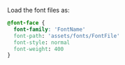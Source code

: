 Load the font files as:

```css
@font-face {
  font-family: 'FontName'
  font-path: 'assets/fonts/FontFile'
  font-style: normal
  font-weight: 400
}
```
